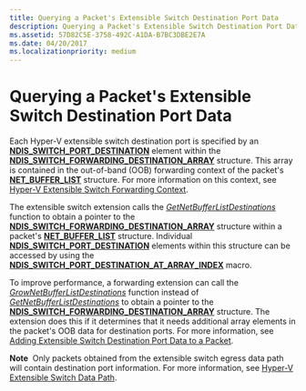 ```yaml
---
title: Querying a Packet's Extensible Switch Destination Port Data
description: Querying a Packet's Extensible Switch Destination Port Data
ms.assetid: 57D82C5E-3758-492C-A1DA-B7BC3DBE2E7A
ms.date: 04/20/2017
ms.localizationpriority: medium
---
```


# Querying a Packet's Extensible Switch Destination Port Data


Each Hyper-V extensible switch destination port is specified by an [**NDIS\_SWITCH\_PORT\_DESTINATION**](https://docs.microsoft.com/windows-hardware/drivers/ddi/content/ndis/ns-ndis-_ndis_switch_port_destination) element within the [**NDIS\_SWITCH\_FORWARDING\_DESTINATION\_ARRAY**](https://docs.microsoft.com/windows-hardware/drivers/ddi/content/ndis/ns-ndis-_ndis_switch_forwarding_destination_array) structure. This array is contained in the out-of-band (OOB) forwarding context of the packet's [**NET\_BUFFER\_LIST**](https://docs.microsoft.com/windows-hardware/drivers/ddi/content/ndis/ns-ndis-_net_buffer_list) structure. For more information on this context, see [Hyper-V Extensible Switch Forwarding Context](hyper-v-extensible-switch-forwarding-context.md).

The extensible switch extension calls the [*GetNetBufferListDestinations*](https://docs.microsoft.com/windows-hardware/drivers/ddi/content/ndis/nc-ndis-ndis_switch_get_net_buffer_list_destinations) function to obtain a pointer to the [**NDIS\_SWITCH\_FORWARDING\_DESTINATION\_ARRAY**](https://docs.microsoft.com/windows-hardware/drivers/ddi/content/ndis/ns-ndis-_ndis_switch_forwarding_destination_array) structure within a packet's [**NET\_BUFFER\_LIST**](https://docs.microsoft.com/windows-hardware/drivers/ddi/content/ndis/ns-ndis-_net_buffer_list) structure. Individual [**NDIS\_SWITCH\_PORT\_DESTINATION**](https://docs.microsoft.com/windows-hardware/drivers/ddi/content/ndis/ns-ndis-_ndis_switch_port_destination) elements within this structure can be accessed by using the [**NDIS\_SWITCH\_PORT\_DESTINATION\_AT\_ARRAY\_INDEX**](https://docs.microsoft.com/windows-hardware/drivers/network/ndis-switch-port-destination-at-array-index) macro.

To improve performance, a forwarding extension can call the [*GrowNetBufferListDestinations*](https://docs.microsoft.com/windows-hardware/drivers/ddi/content/ndis/nc-ndis-ndis_switch_grow_net_buffer_list_destinations) function instead of [*GetNetBufferListDestinations*](https://docs.microsoft.com/windows-hardware/drivers/ddi/content/ndis/nc-ndis-ndis_switch_get_net_buffer_list_destinations) to obtain a pointer to the [**NDIS\_SWITCH\_FORWARDING\_DESTINATION\_ARRAY**](https://docs.microsoft.com/windows-hardware/drivers/ddi/content/ndis/ns-ndis-_ndis_switch_forwarding_destination_array) structure. The extension does this if it determines that it needs additional array elements in the packet's OOB data for destination ports. For more information, see [Adding Extensible Switch Destination Port Data to a Packet](adding-extensible-switch-destination-port-data-to-a-packet.md).

**Note**  Only packets obtained from the extensible switch egress data path will contain destination port information. For more information, see [Hyper-V Extensible Switch Data Path](hyper-v-extensible-switch-data-path.md).

 

 

 





